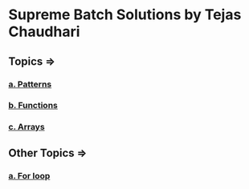 # Supreme Batch Solutions by Tejas Chaudhari

## Topics =>

### [a. Patterns](Patterns/patterns.md)

### [b. Functions](Functions/functions.md)

### [c. Arrays](Arrays/arrays.md)

## Other Topics =>

### [a. For loop](Other%20topics/For%20loop/for-loop.md)
